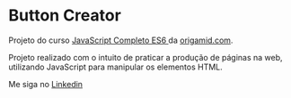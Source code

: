 ﻿# Button Creator

Projeto do curso <a href="https://www.origamid.com/curso/javascript-completo-es6/">JavaScript Completo ES6
</a> da <a href="https://www.origamid.com/">origamid.com</a>.

Projeto realizado com o intuito de praticar a produção de páginas na web, utilizando JavaScript para manipular os elementos HTML.

Me siga no <a href="https://www.linkedin.com/in/jose-de-souza/">Linkedin</a>